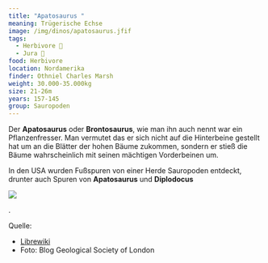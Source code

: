 ```yaml
---
title: "Apatosaurus "
meaning: Trügerische Echse
image: /img/dinos/apatosaurus.jfif
tags:
  - Herbivore 🌿
  - Jura 🦴
food: Herbivore
location: Nordamerika
finder: Othniel Charles Marsh
weight: 30.000-35.000kg
size: 21-26m
years: 157-145
group: Sauropoden
---
```

Der **Apatosaurus** oder **Brontosaurus**, wie man ihn auch nennt war ein Pflanzenfresser. Man vermutet das er sich nicht auf die Hinterbeine gestellt hat um an die Blätter der hohen Bäume zukommen, sondern er stieß die Bäume wahrscheinlich mit seinen mächtigen Vorderbeinen um.

In den USA wurden Fußspuren von einer Herde Sauropoden entdeckt, drunter auch Spuren von **Apatosaurus** und **Diplodocus**

![](/img/dinos/fußspuren.jpeg)

. 

Quelle:

* [](<* https://librewiki.net/wiki/%EC%95%84%ED%8C%8C%ED%86%A0%EC%82%AC%EC%9A%B0%EB%A3%A8%EC%8A%A4>)[Librewiki](https://librewiki.net/wiki/%EC%95%84%ED%8C%8C%ED%86%A0%EC%82%AC%EC%9A%B0%EB%A3%A8%EC%8A%A4)
* Foto: Blog Geological Society of London